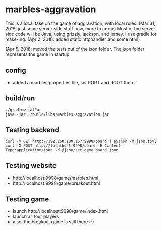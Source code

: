 # marbles-aggravation

This is a local take on the game of aggravation; with local rules.
(Mar 31, 2018: just some server side stuff now, more to come)
Most of the server side code will be Java, using grizzly, jackson, and jersey. I use gradle for make-ing.
(Apr 2, 2018: added static httphandler and some html) 

(Apr 5, 2018: moved the tests out of the json folder. The json folder represents the game in startup

## config
* added a marbles.properties file, set PORT and ROOT there.

## build/run
```
./gradlew fatJar
java -jar ./build/libs/marbles-aggravation.jar
```

## Testing backend
```
curl -X GET http://192.168.100.167:9998/board | python -m json.tool
curl -X POST http://localhost:9998/board -H Content-Type:application/json -d @json/set_game_board.json
```

## Testing website
* http://localhost:9998/game/marbles.html
* http://localhost:9998/game/breakout.html

## Testing game
* launch http://localhost:9998/game/index.html
* launch all four players
* also, the breakout game is still there :-)

